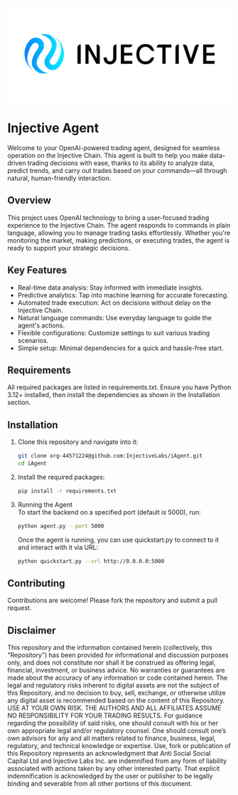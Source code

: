 ![Banner!](assets/logo.png)
# Injective Agent

Welcome to your OpenAI-powered trading agent, designed for seamless operation on the Injective Chain. This agent is built to help you make data-driven trading decisions with ease, thanks to its ability to analyze data, predict trends, and carry out trades based on your commands—all through natural, human-friendly interaction.

## Overview

This project uses OpenAI technology to bring a user-focused trading experience to the Injective Chain. The agent responds to commands in plain language, allowing you to manage trading tasks effortlessly. Whether you're monitoring the market, making predictions, or executing trades, the agent is ready to support your strategic decisions.  
  
## Key Features

* Real-time data analysis: Stay informed with immediate insights.  
* Predictive analytics: Tap into machine learning for accurate forecasting.  
* Automated trade execution: Act on decisions without delay on the Injective Chain.  
* Natural language commands: Use everyday language to guide the agent's actions.  
* Flexible configurations: Customize settings to suit various trading scenarios.  
* Simple setup: Minimal dependencies for a quick and hassle-free start.

## Requirements
All required packages are listed in requirements.txt. Ensure you have Python 3.12+ installed, then install the dependencies as shown in the Installation section.

## Installation

1. Clone this repository and navigate into it:
   ```bash
   git clone org-44571224@github.com:InjectiveLabs/iAgent.git
   cd iAgent  
   ```	
2. Install the required packages:
	```bash  
	pip install -r requirements.txt  
	```
3. Running the Agent  
	To start the backend on a specified port (default is 5000), run:  
	```bash
	python agent.py --port 5000  
	```  
	Once the agent is running, you can use quickstart.py to connect to it and interact with it via URL:
	```bash
	python quickstart.py --url http://0.0.0.0:5000
	```

## Contributing
Contributions are welcome! Please fork the repository and submit a pull request.

## Disclaimer

This repository and the information contained herein (collectively, this "Repository") has been provided for informational and discussion purposes only, and does not constitute nor shall it be construed as offering legal, financial, investment, or business advice. No warranties or guarantees are made about the accuracy of any information or code contained herein. The legal and regulatory risks inherent to digital assets are not the subject of this Repository, and no decision to buy, sell, exchange, or otherwise utilize any digital asset is recommended based on the content of this Repository. USE AT YOUR OWN RISK. THE AUTHORS AND ALL AFFILIATES ASSUME NO RESPONSIBILITY FOR YOUR TRADING RESULTS. For guidance regarding the possibility of said risks, one should consult with his or her own appropriate legal and/or regulatory counsel. One should consult one’s own advisors for any and all matters related to finance, business, legal, regulatory, and technical knowledge or expertise. Use, fork or publication of this Repository represents an acknowledgment that Anti Social Social Capital Ltd and Injective Labs Inc. are indemnified from any form of liability associated with actions taken by any other interested party. That explicit indemnification is acknowledged by the user or publisher to be legally binding and severable from all other portions of this document.
